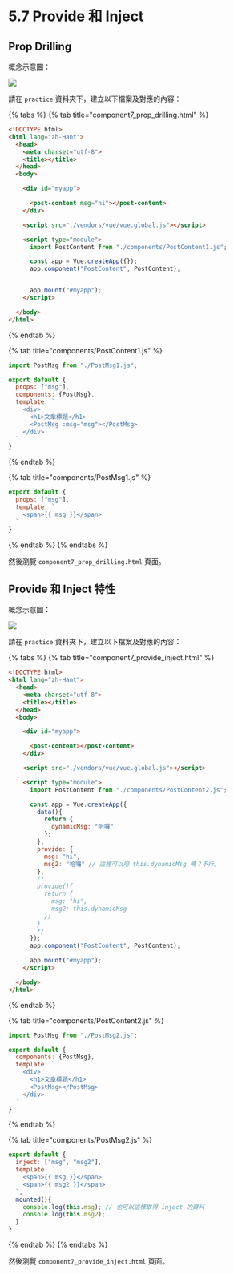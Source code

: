 # 5.7 Provide 和 Inject

## Prop Drilling

概念示意圖：

![](<../.gitbook/assets/prop\_drilling (1).png>)



請在 `practice` 資料夾下，建立以下檔案及對應的內容：

{% tabs %}
{% tab title="component7_prop_drilling.html" %}
```html
<!DOCTYPE html>
<html lang="zh-Hant">
  <head>
    <meta charset="utf-8">
    <title></title>
  </head>
  <body>

    <div id="myapp">

      <post-content msg="hi"></post-content>
    </div>

    <script src="./vendors/vue/vue.global.js"></script>

    <script type="module">
      import PostContent from "./components/PostContent1.js";

      const app = Vue.createApp({});
      app.component("PostContent", PostContent);


      app.mount("#myapp");
    </script>

  </body>
</html>
```
{% endtab %}

{% tab title="components/PostContent1.js" %}
```javascript
import PostMsg from "./PostMsg1.js";

export default {
  props: ["msg"],
  components: {PostMsg},
  template: `
    <div>
      <h1>文章標題</h1>
      <PostMsg :msg="msg"></PostMsg>
    </div>
  `
}
```
{% endtab %}

{% tab title="components/PostMsg1.js" %}
```javascript
export default {
  props: ["msg"],
  template: `
    <span>{{ msg }}</span>
  `
}
```
{% endtab %}
{% endtabs %}

然後瀏覽 `component7_prop_drilling.html` 頁面。



## Provide 和 Inject 特性

概念示意圖：

![](../.gitbook/assets/provide\_inject.png)



請在 `practice` 資料夾下，建立以下檔案及對應的內容：

{% tabs %}
{% tab title="component7_provide_inject.html" %}
```html
<!DOCTYPE html>
<html lang="zh-Hant">
  <head>
    <meta charset="utf-8">
    <title></title>
  </head>
  <body>

    <div id="myapp">

      <post-content></post-content>
    </div>

    <script src="./vendors/vue/vue.global.js"></script>

    <script type="module">
      import PostContent from "./components/PostContent2.js";

      const app = Vue.createApp({
        data(){
          return {
            dynamicMsg: "哈囉"
          };
        },
        provide: {
          msg: "hi",
          msg2: "哈囉" // 這裡可以用 this.dynamicMsg 嗎？不行。
        },
        /*
        provide(){
          return {
            msg: "hi",
            msg2: this.dynamicMsg
          };
        }
        */
      });
      app.component("PostContent", PostContent);

      app.mount("#myapp");
    </script>

  </body>
</html>
```
{% endtab %}

{% tab title="components/PostContent2.js" %}
```javascript
import PostMsg from "./PostMsg2.js";

export default {
  components: {PostMsg},
  template: `
    <div>
      <h1>文章標題</h1>
      <PostMsg></PostMsg>
    </div>
  `
}
```
{% endtab %}

{% tab title="components/PostMsg2.js" %}
```javascript
export default {
  inject: ["msg", "msg2"],
  template: `
    <span>{{ msg }}</span>
    <span>{{ msg2 }}</span>
  `,
  mounted(){
    console.log(this.msg); // 也可以這樣取得 inject 的資料
    console.log(this.msg2);
  }
}
```
{% endtab %}
{% endtabs %}

然後瀏覽 `component7_provide_inject.html` 頁面。



